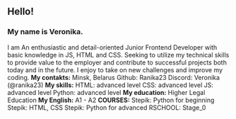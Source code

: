 ## Hello!
### My name is Veronika.
I am An enthusiastic and detail-oriented Junior Frontend Developer with basic knowledge in JS, HTML and CSS. Seeking to utilize my technical skills to provide value to the employer and contribute to successful projects both today and in the future. I enjoy to take on new challenges and improve my coding.
**My contakts:**
Minsk, Belarus
Github: Ranika23
Discord: Veronika (@ranika23)
**My skills:**
HTML: advanced level
CSS: advanced level
JS: advanced level
Python: advanced level
**My education:**
Higher Legal Education
**My English:**
A1 - A2
**COURSES:**
Stepik: Python for beginning
Stepik: HTML, CSS
Stepik: Python for advanced
RSCHOOL: Stage_0